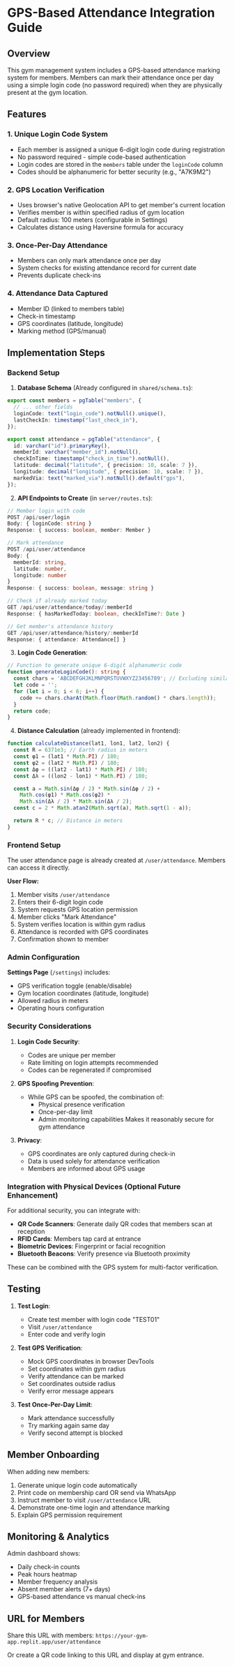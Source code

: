 # GPS-Based Attendance Integration Guide

## Overview
This gym management system includes a GPS-based attendance marking system for members. Members can mark their attendance once per day using a simple login code (no password required) when they are physically present at the gym location.

## Features

### 1. **Unique Login Code System**
- Each member is assigned a unique 6-digit login code during registration
- No password required - simple code-based authentication
- Login codes are stored in the `members` table under the `loginCode` column
- Codes should be alphanumeric for better security (e.g., "A7K9M2")

### 2. **GPS Location Verification**
- Uses browser's native Geolocation API to get member's current location
- Verifies member is within specified radius of gym location
- Default radius: 100 meters (configurable in Settings)
- Calculates distance using Haversine formula for accuracy

### 3. **Once-Per-Day Attendance**
- Members can only mark attendance once per day
- System checks for existing attendance record for current date
- Prevents duplicate check-ins

### 4. **Attendance Data Captured**
- Member ID (linked to members table)
- Check-in timestamp
- GPS coordinates (latitude, longitude)
- Marking method (GPS/manual)

## Implementation Steps

### Backend Setup

1. **Database Schema** (Already configured in `shared/schema.ts`):
```typescript
export const members = pgTable("members", {
  // ... other fields
  loginCode: text("login_code").notNull().unique(),
  lastCheckIn: timestamp("last_check_in"),
});

export const attendance = pgTable("attendance", {
  id: varchar("id").primaryKey(),
  memberId: varchar("member_id").notNull(),
  checkInTime: timestamp("check_in_time").notNull(),
  latitude: decimal("latitude", { precision: 10, scale: 7 }),
  longitude: decimal("longitude", { precision: 10, scale: 7 }),
  markedVia: text("marked_via").notNull().default("gps"),
});
```

2. **API Endpoints to Create** (in `server/routes.ts`):

```typescript
// Member login with code
POST /api/user/login
Body: { loginCode: string }
Response: { success: boolean, member: Member }

// Mark attendance
POST /api/user/attendance
Body: { 
  memberId: string, 
  latitude: number, 
  longitude: number 
}
Response: { success: boolean, message: string }

// Check if already marked today
GET /api/user/attendance/today/:memberId
Response: { hasMarkedToday: boolean, checkInTime?: Date }

// Get member's attendance history
GET /api/user/attendance/history/:memberId
Response: { attendance: Attendance[] }
```

3. **Login Code Generation**:
```typescript
// Function to generate unique 6-digit alphanumeric code
function generateLoginCode(): string {
  const chars = 'ABCDEFGHJKLMNPQRSTUVWXYZ23456789'; // Excluding similar chars
  let code = '';
  for (let i = 0; i < 6; i++) {
    code += chars.charAt(Math.floor(Math.random() * chars.length));
  }
  return code;
}
```

4. **Distance Calculation** (already implemented in frontend):
```typescript
function calculateDistance(lat1, lon1, lat2, lon2) {
  const R = 6371e3; // Earth radius in meters
  const φ1 = (lat1 * Math.PI) / 180;
  const φ2 = (lat2 * Math.PI) / 180;
  const Δφ = ((lat2 - lat1) * Math.PI) / 180;
  const Δλ = ((lon2 - lon1) * Math.PI) / 180;

  const a = Math.sin(Δφ / 2) * Math.sin(Δφ / 2) +
    Math.cos(φ1) * Math.cos(φ2) *
    Math.sin(Δλ / 2) * Math.sin(Δλ / 2);
  const c = 2 * Math.atan2(Math.sqrt(a), Math.sqrt(1 - a));

  return R * c; // Distance in meters
}
```

### Frontend Setup

The user attendance page is already created at `/user/attendance`. Members can access it directly.

**User Flow:**
1. Member visits `/user/attendance`
2. Enters their 6-digit login code
3. System requests GPS location permission
4. Member clicks "Mark Attendance"
5. System verifies location is within gym radius
6. Attendance is recorded with GPS coordinates
7. Confirmation shown to member

### Admin Configuration

**Settings Page** (`/settings`) includes:
- GPS verification toggle (enable/disable)
- Gym location coordinates (latitude, longitude)
- Allowed radius in meters
- Operating hours configuration

### Security Considerations

1. **Login Code Security**:
   - Codes are unique per member
   - Rate limiting on login attempts recommended
   - Codes can be regenerated if compromised

2. **GPS Spoofing Prevention**:
   - While GPS can be spoofed, the combination of:
     - Physical presence verification
     - Once-per-day limit
     - Admin monitoring capabilities
   Makes it reasonably secure for gym attendance

3. **Privacy**:
   - GPS coordinates are only captured during check-in
   - Data is used solely for attendance verification
   - Members are informed about GPS usage

### Integration with Physical Devices (Optional Future Enhancement)

For additional security, you can integrate with:
- **QR Code Scanners**: Generate daily QR codes that members scan at reception
- **RFID Cards**: Members tap card at entrance
- **Biometric Devices**: Fingerprint or facial recognition
- **Bluetooth Beacons**: Verify presence via Bluetooth proximity

These can be combined with the GPS system for multi-factor verification.

## Testing

1. **Test Login**:
   - Create test member with login code "TEST01"
   - Visit `/user/attendance`
   - Enter code and verify login

2. **Test GPS Verification**:
   - Mock GPS coordinates in browser DevTools
   - Set coordinates within gym radius
   - Verify attendance can be marked
   - Set coordinates outside radius
   - Verify error message appears

3. **Test Once-Per-Day Limit**:
   - Mark attendance successfully
   - Try marking again same day
   - Verify second attempt is blocked

## Member Onboarding

When adding new members:
1. Generate unique login code automatically
2. Print code on membership card OR send via WhatsApp
3. Instruct member to visit `/user/attendance` URL
4. Demonstrate one-time login and attendance marking
5. Explain GPS permission requirement

## Monitoring & Analytics

Admin dashboard shows:
- Daily check-in counts
- Peak hours heatmap
- Member frequency analysis
- Absent member alerts (7+ days)
- GPS-based attendance vs manual check-ins

## URL for Members

Share this URL with members: `https://your-gym-app.replit.app/user/attendance`

Or create a QR code linking to this URL and display at gym entrance.
